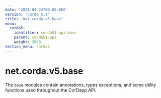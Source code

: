 ```yaml
---
date: '2021-04-24T00:00:00Z'
version: 'Corda 5.1'
title: "net.corda.v5.base"
menu:
  corda5:
    identifier: corda51-api-base
    parent: corda51-api
    weight: 2000
section_menu: corda5
---
```

# net.corda.v5.base
The `base` modules contain annotations, types exceptions, and some utility functions used throughout the CorDapp API.
